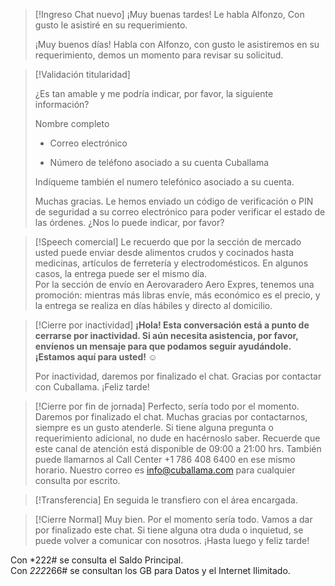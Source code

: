 > [!Ingreso Chat nuevo]
> ¡Muy buenas tardes!
> Le habla Alfonzo, Con gusto le asistiré en su requerimiento.  
> 
>  ¡Muy buenos días! Habla con Alfonzo, con gusto le asistiremos en su requerimiento, demos un momento para revisar su solicitud.


> [!Validación titularidad]
>   
>¿Es tan amable y me podría indicar, por favor, la siguiente información?
>
>  Nombre completo
>    
>- Correo electrónico
  >  
>- Número de teléfono asociado a su cuenta Cuballama
> 
> Indíqueme también el numero telefónico asociado a su cuenta.
>
>Muchas gracias. Le hemos enviado un código de verificación o PIN de seguridad a su correo electrónico para poder verificar el estado de las órdenes. ¿Nos lo puede indicar, por favor?



> [!Speech comercial]
> Le recuerdo que por la sección de mercado usted puede enviar desde alimentos crudos y cocinados hasta medicinas, artículos de ferretería y electrodomésticos. En algunos casos, la entrega puede ser el mismo día.  
> Por la sección de envío en Aerovaradero Aero Expres, tenemos una promoción: mientras más libras envíe, más económico es el precio, y la entrega se realiza en días hábiles y directo al domicilio.

> [!Cierre por inactividad]
> **¡Hola! Esta conversación está a punto de cerrarse por inactividad. Si aún necesita asistencia, por favor, envíenos un mensaje para que podamos seguir ayudándole. ¡Estamos aquí para usted! ☺️**
> 
> Por inactividad, daremos por finalizado el chat. Gracias por contactar con Cuballama. ¡Feliz tarde!

> [!Cierre por fin de jornada]
> Perfecto, sería todo por el momento. Daremos por finalizado el chat. Muchas gracias por contactarnos, siempre es un gusto atenderle. Si tiene alguna pregunta o requerimiento adicional, no dude en hacérnoslo saber.
>Recuerde que este canal de atención está disponible de 09:00 a 21:00 hrs. También puede llamarnos al Call Center +1 786 408 6400 en ese mismo horario. Nuestro correo es info@cuballama.com para cualquier consulta por escrito.

> [!Transferencia]
> En seguida le transfiero con el área encargada.

> [!Cierre Normal]
> Muy bien. Por el momento sería todo. Vamos a dar por finalizado este chat. Si tiene alguna otra duda o inquietud, se puede volver a comunicar con nosotros. ¡Hasta luego y feliz tarde!

Con *222# se consulta el Saldo Principal.  
Con *222*266# se consultan los GB para Datos y el Internet Ilimitado.